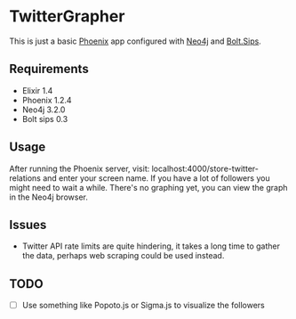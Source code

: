 # TwitterGrapher
This is just a basic [Phoenix](phoenixframework.org/) app configured with [Neo4j](https://neo4j.com/) and [Bolt.Sips](https://github.com/florinpatrascu/bolt_sips). 

## Requirements
* Elixir 1.4
* Phoenix 1.2.4
* Neo4j 3.2.0
* Bolt sips 0.3

## Usage
After running the Phoenix server, visit: localhost:4000/store-twitter-relations and enter your screen name. If you have a lot of followers you might need to wait a while. There's no graphing yet, you can view the graph in the Neo4j browser.

## Issues
* Twitter API rate limits are quite hindering, it takes a long time to gather the data, perhaps web scraping could be used instead.

## TODO
* [ ] Use something like Popoto.js or Sigma.js to visualize the followers
